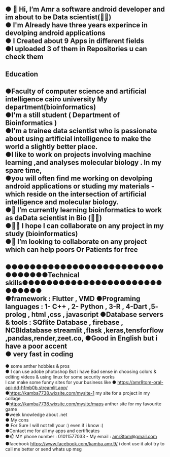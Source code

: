 ● 👋 Hi, I’m Amr a software android developer and im about to be Data scientist(👨‍💻)       
● I'm Already have three years experince in devolping android applications    
● I Created about 9 Apps in different fields	      
●I uploaded 3 of them in Repositories u can check them	      
------------------
Education                                  
------------------------------------
●Faculty of computer science and artificial intelligence cairo university My department(bioinformatics)      
●I'm a still student ( Department of Bioinformatics )      
●I'm a trainee data scientist who is passionate about using artificial intelligence to make the world a slightly better place.    
●I like to work on projects involving machine learning ,and analyses molecular biology . In my spare time,      
●you will often find me working on devolping android applications or studing my materials - which reside on the intersection of artificial 
intelligence and molecular biology.        
●🌱 I’m currently learning bioinformatics to work as daData scientist in Bio (👨‍💻)      
●👀👀 I hope I can collaborate on any project in my study (bioinformatics)      
●💞️ I’m looking to collaborate on any project which can help poors Or Patients for free    
-------------------------------------------
●●●●●●●●●●●●●●●●●●●●●●●●●●●●●●●●●Technical skills●●●●●●●●●●●●●●●●●●●●●●●●●●●●●        
●framework : Flutter , VMD
●Programing languages : 1- C++ , 2- Python , 3-R , 4-Dart ,5- prolog , html ,css , javascript
●Database servers & tools : SQflite Database , firebase , NCBIdatabase streamlit ,flask ,keras,tensforflow ,pandas,render,zeet.co,
●Good in English but i have a poor accent          
● very fast in coding        
----------------------------------------------- 
● some anther hobbies & pros        
● I can use adobe photoshop But i have Bad sense in choosing colors & editing videos & using linux for some security works    
I can make some funny sites for your business like
● https://amr8tom-oral-api-dd-h1mb0b.streamlit.app/      
●https://kamba7738.wixsite.com/mysite-1 my site for a project in my collage      
●https://kamba7738.wixsite.com/mysite/maps anther site for my favourite game       
●week knowledge about .net      
● My cons          
● For Sure I will not tell your :) even if i know :)        
●Contact me for all my apps and certificates        
●📫 MY phone number : 01011577033 - My email : amr8tom@gmail.com              
●facebook https://www.facebook.com/kamba.amr.9/ i dont use it alot try to call me better or send whats up msg        
